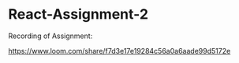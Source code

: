 # React-Assignment-2
Recording of Assignment:

https://www.loom.com/share/f7d3e17e19284c56a0a6aade99d5172e
